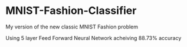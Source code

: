 # MNIST-Fashion-Classifier
My version of the new classic MNIST Fashion problem 

Using 5 layer Feed Forward Neural Network acheiving 88.73% accuracy 
